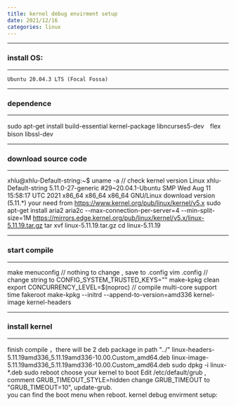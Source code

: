 ```yaml
---
title: kernel debug envirment setup 
date: 2021/12/16
categories: linux
---
```


---
### install OS: 
---
	Ubuntu 20.04.3 LTS (Focal Fossa)

---
### dependence
---
   sudo  apt-get install build-essential kernel-package libncurses5-dev　flex bison libssl-dev 
   
---
### download source code
---
   xhlu@xhlu-Default-string:~$ uname -a  // check kernel version 
   Linux xhlu-Default-string 5.11.0-27-generic #29~20.04.1-Ubuntu SMP Wed Aug 11 15:58:17 UTC 2021 x86_64 x86_64 x86_64 GNU/Linux
   download version (5.11.*) your need from https://www.kernel.org/pub/linux/kernel/v5.x
   sudo  apt-get install aria2
   aria2c  --max-connection-per-server=4 --min-split-size=1M  https://mirrors.edge.kernel.org/pub/linux/kernel/v5.x/linux-5.11.19.tar.gz
   tar xvf linux-5.11.19.tar.gz
   cd linux-5.11.19

---
### start compile
---
   make menuconfig  // nothing to change , save to .config
   vim .config  // change string to CONFIG_SYSTEM_TRUSTED_KEYS=""
   make-kpkg clean
   export CONCURRENCY_LEVEL=$(noproc)  // compile multi-core support
   time fakeroot make-kpkg --initrd --append-to-version=amd336 kernel-image kernel-headers

---
### install kernel
---
   finish compile ，there will be 2 deb package in path "../"
   		linux-headers-5.11.19amd336_5.11.19amd336-10.00.Custom_amd64.deb
        linux-image-5.11.19amd336_5.11.19amd336-10.00.Custom_amd64.deb
   sudo dpkg -i linux-*.deb 
   sudo reboot 
   choose your kernel to boot 
   Edit /etc/default/grub ,  
		comment GRUB_TIMEOUT_STYLE=hidden
		change GRUB_TIMEOUT to "GRUB_TIMEOUT=10", 
		update-grub.  
    you can find the boot menu when reboot. kernel debug envirment setup: 
